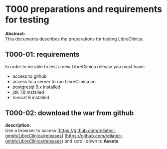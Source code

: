 # T000 preparations and requirements for testing

**Abstract:**  
This documents describes the preparations for testing LibreClinica.

## T000-01: requirements
In order to be able to test a new LibreClinica release you must have:
- access to github
- access to a server to run LibreClinica on
- postgresql 9.x installed
- jdk 1.8 installed
- tomcat 8 installed



## T000-02: download the war from github
**description:**  
Use a browser to access [https://github.com/reliatec-gmbh/LibreClinica/releases] (https://github.com/reliatec-gmbh/LibreClinica/releases) and scroll down to **Assets**
